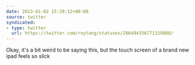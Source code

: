 ```yaml
---
date: 2013-01-02 15:29:12+00:00
source: twitter
syndicated:
- type: twitter
  url: https://twitter.com/roytang/statuses/286494356771319808/
---
```


Okay, it's a bit weird to be saying this, but the touch screen of a brand new ipad feels so slick